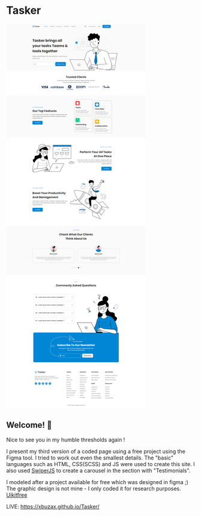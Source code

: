 # Tasker

![Design Tasker](./src/img/Tasker-page-screen.png)

## Welcome! 👋

Nice to see you in my humble thresholds again !

I present my third version of a coded page using a free project using the Figma tool.
I tried to work out even the smallest details. The "basic" languages such as HTML, CSS(SCSS) and JS were used to create this site. I also used [SwiperJS](https://swiperjs.com/) to create a carousel in the section with "Testimonials".

I modeled after a project available for free which was designed in figma ;)
The graphic design is not mine - I only coded it for research purposes.
[Uikitfree](https://uikitfree.com/)

LIVE: https://xbuzax.github.io/Tasker/
